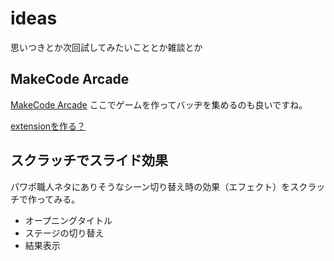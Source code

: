 # ideas
思いつきとか次回試してみたいこととか雑談とか

## MakeCode Arcade
[MakeCode Arcade](https://arcade.makecode.com/)
ここでゲームを作ってバッヂを集めるのも良いですね。

[extensionを作る？](https://www.youtube.com/live/xuHwfNZUb1s?feature=share)

## スクラッチでスライド効果
パワポ職人ネタにありそうなシーン切り替え時の効果（エフェクト）をスクラッチで作ってみる。
- オープニングタイトル
- ステージの切り替え
- 結果表示